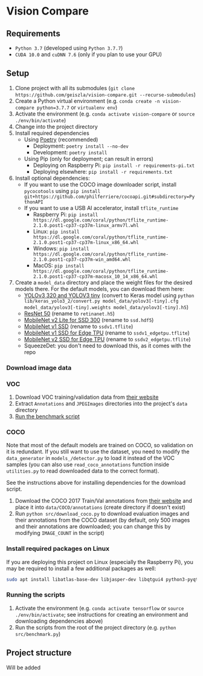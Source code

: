 # Vision Compare

## Requirements

- `Python 3.7` (developed using `Python 3.7.7`)
- `CUDA 10.0` and `cuDNN 7.6` (only if you plan to use your GPU)

## Setup

1. Clone project with all its submodules (`git clone https://github.com/geiszla/vision-compare.git --recurse-submodules`)
2. Create a Python virtual environment (e.g. `conda create -n vision-compare python=3.7.7` or `virtualenv env`)
3. Activate the environment (e.g. `conda activate vision-compare` or `source ./env/bin/activate`)
4. Change into the project directory
5. Install required dependencies
   - Using [Poetry](https://github.com/python-poetry/poetry) (recommended)
      - Deployment: `poetry install --no-dev`
      - Development: `poetry install`
   - Using Pip (only for deployment; can result in errors)
      - Deploying on Raspberry Pi: `pip install -r requirements-pi.txt`
      - Deploying elsewhere: `pip install -r requirements.txt`
6. Install optional dependencies:
   - If you want to use the COCO image downloader script, install `pycocotools` using `pip install git+https://github.com/philferriere/cocoapi.git#subdirectory=PythonAPI`
   - If you want to use a USB AI accelerator, install `tflite_runtime`
      - Raspberry Pi: `pip install https://dl.google.com/coral/python/tflite_runtime-2.1.0.post1-cp37-cp37m-linux_armv7l.whl`
      - Linux: `pip install https://dl.google.com/coral/python/tflite_runtime-2.1.0.post1-cp37-cp37m-linux_x86_64.whl`
      - Windows: `pip install https://dl.google.com/coral/python/tflite_runtime-2.1.0.post1-cp37-cp37m-win_amd64.whl`
      - MacOS: `pip install https://dl.google.com/coral/python/tflite_runtime-2.1.0.post1-cp37-cp37m-macosx_10_14_x86_64.whl`
7. Create a `model_data` directory and place the weight files for the desired models there. For the default models, you can download them here:
   - [YOLOv3 320 and YOLOV3 tiny](https://pjreddie.com/darknet/yolo/) (convert to Keras model using `python lib/keras_yolo3_2/convert.py model_data/yolov3[-tiny].cfg model_data/yolov3[-tiny].weights model_data/yolov3[-tiny].h5`)
   - [ResNet 50](https://github.com/fizyr/keras-retinanet/releases/tag/0.5.1) (rename to `retinanet.h5`)
   - [MobileNet v2 Lite for SSD 300](https://github.com/tanakataiki/ssd_kerasV2) (rename to `ssd.hdf5`)
   - [MobileNet v1 SSD](https://www.tensorflow.org/lite/models/object_detection/overview) (rename to `ssdv1.tflite`)
   - [MobileNet v1 SSD for Edge TPU](https://coral.ai/models/) (rename to `ssdv1_edgetpu.tflite`)
   - [MobileNet v2 SSD for Edge TPU](https://coral.ai/models/) (rename to `ssdv2_edgetpu.tflite`)
   - SqueezeDet: you don't need to download this, as it comes with the repo

### Download image data

### VOC

1. Download VOC training/validation data from [their website](http://host.robots.ox.ac.uk/pascal/VOC/voc2012/#data)
2. Extract `Annotations` and `JPEGImages` directories into the project's `data` directory
3. [Run the benchmark script](#running-the-scripts)

### COCO

Note that most of the default models are trained on COCO, so validation on it is redundant. If you still want to use the dataset, you need to modify the `data_generator` in `models_/detector.py` to load it instead of the VOC samples (you can also use `read_coco_annotations` function inside `utilities.py` to read downloaded data to the correct format).

See the instructions above for installing dependencies for the download script.

1. Download the COCO 2017 Train/Val annotations from [their website](https://cocodataset.org/#download) and place it into `data/COCO/annotations` (create directory if doesn't exist)
2. Run `python src/download_coco.py` to download evaluation images and their annotations from the COCO dataset (by default, only 500 images and their annotations are downloaded; you can change this by modifying `IMAGE_COUNT` in the script)

### Install required packages on Linux

If you are deploying this project on Linux (especially the Raspberry Pi), you may be required to install a few additional packages as well:

```bash
sudo apt install libatlas-base-dev libjasper-dev libqtgui4 python3-pyqt5 libqt4-test libhdf5-dev
```

### Running the scripts

1. Activate the environment (e.g. `conda activate tensorflow` or `source ./env/bin/activate`; see instructions for creating an environment and downloading dependencies above)
2. Run the scripts from the root of the project directory (e.g. `python src/benchmark.py`)

## Project structure

Will be added
